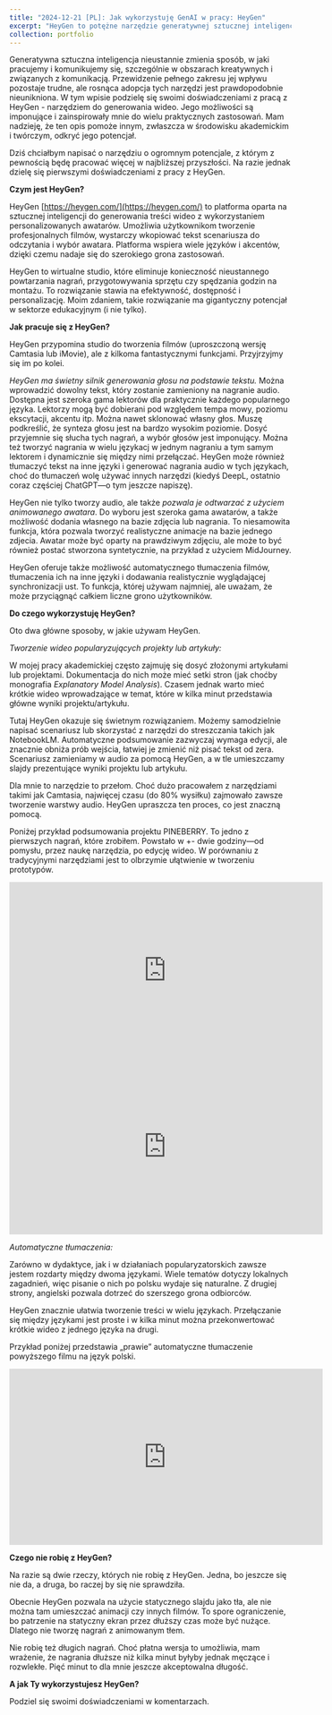 ```yaml
---
title: "2024-12-21 [PL]: Jak wykorzystuję GenAI w pracy: HeyGen"
excerpt: "HeyGen to potężne narzędzie generatywnej sztucznej inteligencji, które zmienia sposób, w jaki tworzymy treści wideo, upraszczając proces generowania profesjonalnych filmów z personalizowanymi awatarami. W tym wpisie dzielę się swoimi doświadczeniami z HeyGen i jego zastosowaniami w pracy akademickiej oraz kreatywnej. Od tworzenia zwięzłych podsumowań wideo skomplikowanych projektów po łatwe generowanie treści wielojęzycznych. Dla mnie HeyGen okazał się przełomowym rozwiązaniem. Jego doskonałe możliwości konwersji tekstu na mowę, personalizowane awatary i prosty interface usprawniają produkcję wideo, oszczędzając czas i zwiększając dostępność geenrowania nowych treści. Choć ma pewne ograniczenia (o czym poniżej) to potencjał HeyGen w edukacji, popularyzacji wiedzy i innych dziedzinach jest ogromny. A jak Ty wykorzystujesz HeyGen? Podziel się swoją opinią w komentarzach!<br/><br/><center><img src='/images/2024123_heygen.png' width='700'></center>"
collection: portfolio
---
```


Generatywna sztuczna inteligencja nieustannie zmienia sposób, w jaki pracujemy i komunikujemy się, szczególnie w obszarach kreatywnych i związanych z komunikacją. Przewidzenie pełnego zakresu jej wpływu pozostaje trudne, ale rosnąca adopcja tych narzędzi jest prawdopodobnie nieunikniona. W tym wpisie podzielę się swoimi doświadczeniami z pracą z HeyGen - narzędziem do generowania wideo. Jego możliwości są imponujące i zainspirowały mnie do wielu praktycznych zastosowań. Mam nadzieję, że ten opis pomoże innym, zwłaszcza w środowisku akademickim i twórczym, odkryć jego potencjał.

Dziś chciałbym napisać o narzędziu o ogromnym potencjale, z którym z pewnością będę pracować więcej w najbliższej przyszłości. Na razie jednak dzielę się pierwszymi doświadczeniami z pracy z HeyGen.

**Czym jest HeyGen?**

HeyGen [https://heygen.com/](https://heygen.com/) to platforma oparta na sztucznej inteligencji do generowania treści wideo z wykorzystaniem personalizowanych awatarów. Umożliwia użytkownikom tworzenie profesjonalnych filmów, wystarczy wkopiować tekst scenariusza do odczytania i wybór awatara. Platforma wspiera wiele języków i akcentów, dzięki czemu nadaje się do szerokiego grona zastosowań.

HeyGen to wirtualne studio, które eliminuje konieczność nieustannego powtarzania nagrań, przygotowywania sprzętu czy spędzania godzin na montażu. To rozwiązanie stawia na efektywność, dostępność i personalizację. Moim zdaniem, takie rozwiązanie ma gigantyczny potencjał w sektorze edukacyjnym (i nie tylko).


**Jak pracuje się z HeyGen?**

HeyGen przypomina studio do tworzenia filmów (uproszczoną wersję Camtasia lub iMovie), ale z kilkoma fantastycznymi funkcjami. Przyjrzyjmy się im po kolei.

*HeyGen ma świetny silnik generowania głosu na podstawie tekstu.* Można wprowadzić dowolny tekst, który zostanie zamieniony na nagranie audio. Dostępna jest szeroka gama lektorów dla praktycznie każdego popularnego języka. Lektorzy mogą być dobierani pod względem tempa mowy, poziomu ekscytacji, akcentu itp. Można nawet sklonować własny głos. Muszę podkreślić, że synteza głosu jest na bardzo wysokim poziomie. Dosyć przyjemnie się słucha tych nagrań, a wybór głosów jest imponujący. Można też tworzyć nagrania w wielu językacj w jednym nagraniu a tym samym lektorem i dynamicznie się między nimi przełączać. HeyGen może również tłumaczyć tekst na inne języki i generować nagrania audio w tych językach, choć do tłumaczeń wolę używać innych narzędzi (kiedyś DeepL, ostatnio coraz częściej ChatGPT—o tym jeszcze napiszę).

HeyGen nie tylko tworzy audio, ale także *pozwala je odtwarzać z użyciem animowanego awatara*. Do wyboru jest szeroka gama awatarów, a także możliwość dodania własnego na bazie zdjęcia lub nagrania. To niesamowita funkcja, która pozwala tworzyć realistyczne animacje na bazie jednego zdjecia. Awatar może być oparty na prawdziwym zdjęciu, ale może to być również postać stworzona syntetycznie, na przykład z użyciem MidJourney.

HeyGen oferuje także możliwość automatycznego tłumaczenia filmów, tłumaczenia ich na inne języki i dodawania realistycznie wyglądającej synchronizacji ust. To funkcja, której używam najmniej, ale uważam, że może przyciągnąć całkiem liczne grono użytkowników.


**Do czego wykorzystuję HeyGen?**

Oto dwa główne sposoby, w jakie używam HeyGen.

*Tworzenie wideo popularyzujących projekty lub artykuły:* 

W mojej pracy akademickiej często zajmuję się dosyć złożonymi artykułami lub projektami. Dokumentacja do nich może mieć setki stron (jak choćby monografia *Explanatory Model Analysis*). Czasem jednak warto mieć krótkie wideo wprowadzające w temat, które w kilka minut przedstawia główne wyniki projektu/artykułu.

Tutaj HeyGen okazuje się świetnym rozwiązaniem. Możemy samodzielnie napisać scenariusz lub skorzystać z narzędzi do streszczania takich jak NotebookLM. Automatyczne podsumowanie zazwyczaj wymaga edycji, ale znacznie obniża prób wejścia, łatwiej je zmienić niż pisać tekst od zera. Scenariusz zamieniamy w audio za pomocą HeyGen, a w tle umieszczamy slajdy prezentujące wyniki projektu lub artykułu.

Dla mnie to narzędzie to przełom. Choć dużo pracowałem z narzędziami takimi jak Camtasia, najwięcej czasu (do 80% wysiłku) zajmowało zawsze tworzenie warstwy audio. HeyGen upraszcza ten proces, co jest znaczną pomocą.

Poniżej przykład podsumowania projektu PINEBERRY. To jedno z pierwszych nagrań, które zrobiłem. Powstało w +- dwie godziny—od pomysłu, przez naukę narzędzia, po edycję wideo. W porównaniu z tradycyjnymi narzędziami jest to olbrzymie ułątwienie w tworzeniu prototypów.

<iframe width="560" height="315" src="https://www.youtube.com/embed/un6-ytpk9BM?si=V4Tii0AOZ_Y6iDfY" title="YouTube video player" frameborder="0" allow="accelerometer; autoplay; clipboard-write; encrypted-media; gyroscope; picture-in-picture; web-share" referrerpolicy="strict-origin-when-cross-origin" allowfullscreen></iframe>

<iframe width="560" height="315" src="https://www.youtube.com/embed/un6-ytpk9BM?si=V4Tii0AOZ_Y6iDfY" title="YouTube video player" frameborder="0" allow="accelerometer; autoplay; clipboard-write; encrypted-media; gyroscope; picture-in-picture; web-share" referrerpolicy="strict-origin-when-cross-origin" allowfullscreen></iframe>


*Automatyczne tłumaczenia:* 

Zarówno w dydaktyce, jak i w działaniach popularyzatorskich zawsze jestem rozdarty między dwoma językami. Wiele tematów dotyczy lokalnych zagadnień, więc pisanie o nich po polsku wydaje się naturalne. Z drugiej strony, angielski pozwala dotrzeć do szerszego grona odbiorców.

HeyGen znacznie ułatwia tworzenie treści w wielu językach. Przełączanie się między językami jest proste i w kilka minut można przekonwertować krótkie wideo z jednego języka na drugi.

Przykład poniżej przedstawia „prawie” automatyczne tłumaczenie powyższego filmu na język polski.

<iframe width="560" height="315" src="https://www.youtube.com/embed/e73qw-N9aVc?si=efurFzGfrrVbEfdU" title="YouTube video player" frameborder="0" allow="accelerometer; autoplay; clipboard-write; encrypted-media; gyroscope; picture-in-picture; web-share" referrerpolicy="strict-origin-when-cross-origin" allowfullscreen></iframe>


**Czego nie robię z HeyGen?**

Na razie są dwie rzeczy, których nie robię z HeyGen. Jedna, bo jeszcze się nie da, a druga, bo raczej by się nie sprawdziła.

Obecnie HeyGen pozwala na użycie statycznego slajdu jako tła, ale nie można tam umieszczać animacji czy innych filmów. To spore ograniczenie, bo patrzenie na statyczny ekran przez dłuższy czas może być nużące. Dlatego nie tworzę nagrań z animowanym tłem.

Nie robię też długich nagrań. Choć płatna wersja to umożliwia, mam wrażenie, że nagrania dłuższe niż kilka minut byłyby jednak męczące i rozwlekłe. Pięć minut to dla mnie jeszcze akceptowalna długość.

**A jak Ty wykorzystujesz HeyGen?**

Podziel się swoimi doświadczeniami w komentarzach.

